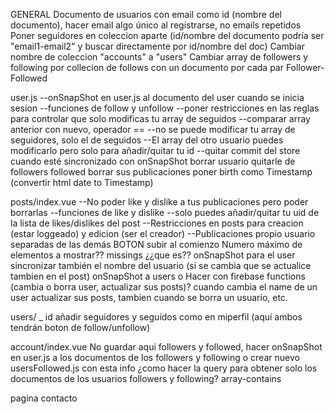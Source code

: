 
GENERAL
  Documento de usuarios con email como id (nombre del documento), hacer email algo único al registrarse, no emails repetidos
  Poner seguidores en coleccion aparte (id/nombre del documento podría ser "email1-email2" y buscar directamente por id/nombre del doc)
  Cambiar nombre de coleccion "accounts" a "users"
  Cambiar array de followers y following por collecion de follows con un documento por cada par Follower-Followed


user.js
  --onSnapShot en user.js al documento del user cuando se inicia sesion
  --funciones de follow y unfollow
      --poner restricciones en las reglas para controlar que solo modificas tu array de seguidos
      --comparar array anterior con nuevo, operador ==
      --no se puede modificar tu array de seguidores, solo el de seguidos
      --El array del otro usuario puedes modificarlo pero solo para añadir/quitar tu id
      --quitar commit del store cuando esté sincronizado con onSnapShot
  borrar usuario
      quitarle de followers followed
      borrar sus publicaciones
  poner birth como Timestamp (convertir html date to Timestamp)


posts/index.vue
  --No poder like y dislike a tus publicaciones pero poder borrarlas
  --funciones de like y dislike
    --solo puedes añadir/quitar tu uid de la lista de likes/dislikes del post
  --Restricciones en posts para creacion (estar loggeado) y edicion (ser el creador)
  --Publicaciones propio usuario separadas de las demás
  BOTON subir al comienzo
  Numero máximo de elementos a mostrar??
  missings ¿¿que es??
  onSnapShot para el user
      sincronizar también el nombre del usuario (si se cambia que se actualice tambien en el post)
      onSnapShot a users o Hacer con firebase functions (cambia o borra user, actualizar sus posts)?
      cuando cambia el name de un user actualizar sus posts, tambien cuando se borra un usuario, etc.

users/ _ id
  añadir seguidores y seguidos como en miperfil (aquí ambos tendrán boton de follow/unfollow)


account/index.vue
  No guardar aqui followers y followed, hacer onSnapShot en user.js a los documentos de los followers y following
  o crear nuevo usersFollowed.js con esta info
  ¿como hacer la query para obtener solo los documentos de los usuarios followers y following? array-contains


pagina contacto
